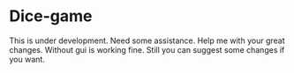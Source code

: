 # Dice-game
This is under development. Need some assistance. Help me with your great changes.
Without gui is working fine. Still you can suggest some changes if you want.
